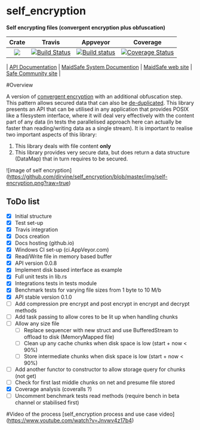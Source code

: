 # self_encryption

**Self encrypting files (convergent encryption plus obfuscation)**


|Crate|Travis|Appveyor|Coverage|
|:------:|:-------:|:-------:|:-------:|
|[![](http://meritbadge.herokuapp.com/self_encryption)](https://crates.io/crates/self_encryption)|[![Build Status](https://travis-ci.org/dirvine/self_encryption.svg?branch=master)](https://travis-ci.org/dirvine/self_encryption)|[![Build status](https://ci.appveyor.com/api/projects/status/qveqoe45n56atlk7?svg=true)](https://ci.appveyor.com/project/dirvine/self-encryption) | [![Coverage Status](https://coveralls.io/repos/dirvine/self_encryption/badge.svg?branch=master)](https://coveralls.io/r/dirvine/self_encryption?branch=master)|

| [API Documentation](http://dirvine.github.io/self_encryption/self_encryption/) | [MaidSafe System Documention](http://systemdocs.maidsafe.net/) | [MaidSafe web site](http://www.maidsafe.net) | [Safe Community site](https://forum.safenetwork.io) |

#Overview

A version of [convergent encryption](http://en.wikipedia.org/wiki/Convergent_encryption) with an additional obfuscation step. This pattern allows secured data that can also be [de-duplicated](http://en.wikipedia.org/wiki/Data_deduplication). This library presents an API that can be utilised in any application that provides POSIX like a filesystem interface, where it will deal very effectively with the content part of any data (in tests the parallelised approach here can actually be faster than reading/writing data as a single stream). It is important to realise two important aspects of this library:

1. This library deals with file content **only**
2. This library provides very secure data, but does return a data structure (DataMap) that in turn requires to be secured.

![image of self encryption] (https://github.com/dirvine/self_encryption/blob/master/img/self-encryption.png?raw=true)

## ToDo list

- [x] Initial structure
- [x] Test set-up
- [x] Travis integration
- [x] Docs creation
- [x] Docs hosting (github.io)
- [x] Windows CI set-up (ci.AppVeyor.com)
- [x] Read/Write file in memory based buffer
- [x] API version 0.0.8
- [x] Implement disk based interface as example
- [x] Full unit tests in lib.rs
- [x] Integrations tests in tests module
- [x] Benchmark tests for varying file sizes from 1 byte to 10 M/b
- [x] API stable version 0.1.0
- [ ] Add compression pre encrypt and post encrypt in encrypt and decrypt methods
- [ ] Add task passing to allow cores to be lit up when handling chunks
- [ ] Allow any size file
    - [ ] Replace sequencer with new struct and use BufferedStream to offload to disk (MemoryMapped file)
    - [ ] Clean up any cache chunks when disk space is low (start + now < 90%)
    - [ ] Store intermediate chunks when disk space is low (start + now < 90%)
- [ ] Add another functor to constructor to allow storage query for chunks (not get)
- [ ] Check for first last middle chunks on net and presume file stored
- [x] Coverage analysis (coveralls ?)
- [ ] Uncomment benchmark tests read methods (require bench in beta channel or stabilised first)

#Video of the process 
[self_encryption process and use case video] (https://www.youtube.com/watch?v=Jnvwv4z17b4)
